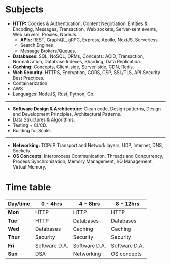 # Subjects
- **HTTP:** Cookies & Authentication, Content Negotiation, Entities & Encoding, Messages, Transaction, Web sockets, Server-sent events, Web servers, Proxies, NodeJs.
  - **APIs:** REST, GraphQL, gRPC, Express, Apollo, NextJS, Serverless.
  - Search Engines
  - Message Brokers/Queues.
- **Databases:** SQL, NoSQL, ORMs, Concepts: ACID, Transaction, Normalization, Database Indexes, Sharding, Data Replication.
- **Caching:** Concepts, Client-side, Server-side, CDN, Redis.
- **Web Security:** HTTPS, Encryption, CORS, CSP, SSL/TLS, API Security Best Practices.
- Containerization
- AWS
- Languages: NodeJS, Rust, Python, Go.
---
- **Software Design & Architecture:** Clean code, Design patterns, Design and Development Principles, Architectural Patterns.
- Data Structures & Algorithms.
- Testing + CI/CD.
- Building for Scale.
---
- **Networking:** TCP/IP Transport and Network layers, UDP, Internet, DNS, Sockets.
- **OS Concepts:** Interprocess Communication, Threads and Concurrency, Process Synchronization, Memory Management, I/O Management, Virtual Memory.

# Time table
| Day/time | 0 - 4hrs | 4 - 8hrs | 8 - 12hrs |
| --- | --- | --- | --- |
| **Mon** | HTTP | HTTP | HTTP |
| **Tue** | HTTP | Databases | Databases |
| **Wed** | Databases | Caching | Caching |
| **Thur** | Security | Security| Security|
| **Fri** | Software D.A. | Software D.A. | Software D.A. |
| **Sun** | DSA | Networking | OS concepts